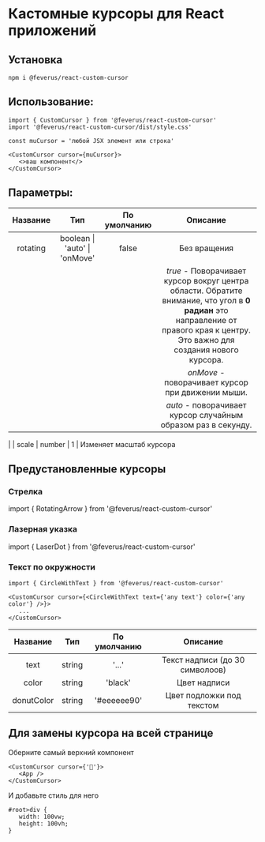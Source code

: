 # Кастомные курсоры для React приложений

## Установка
```
npm i @feverus/react-custom-cursor
```

## Использование:

```
import { CustomCursor } from '@feverus/react-custom-cursor'
import '@feverus/react-custom-cursor/dist/style.css'

const muCursor = 'любой JSX элемент или строка'

<CustomCursor cursor={muCursor}>
   <>ваш компонент</>
</CustomCursor>
```

## Параметры:

| Название | Тип | По умолчанию | Описание |
| :---: | :---: | :---: | :---: |
| rotating | boolean \| 'auto' \| 'onMove' | false | Без вращения
|||| *true* - Поворачивает курсор вокруг центра области.  Обратите внимание, что угол в **0 радиан** это направление от правого края к центру. Это важно для создания нового курсора. 
|||| *onMove* - поворачивает курсор при движении мыши. 
|||| *auto* - поворачивает курсор случайным образом раз в секунду.
|
| scale | number | 1 | Изменяет масштаб курсора

## Предустановленные курсоры

### Стрелка
import { RotatingArrow } from '@feverus/react-custom-cursor'

### Лазерная указка
import { LaserDot } from '@feverus/react-custom-cursor'

### Текст по окружности
```
import { CircleWithText } from '@feverus/react-custom-cursor'

<CustomCursor cursor={<CircleWithText text={'any text'} color={'any color'} />}>
   ...
</CustomCursor>
```

| Название | Тип | По умолчанию | Описание |
| :---: | :---: | :---: | :---: |
| text | string | '...' | Текст надписи (до 30 символоов)
| color | string | 'black' | Цвет надписи
| donutColor | string | '#eeeeee90' | Цвет подложки под текстом

## Для замены курсора на всей странице
Оберните самый верхний компонент
```
<CustomCursor cursor={'🦝'}>
   <App />
</CustomCursor>
```
И добавьте стиль для него
```
#root>div {
   width: 100vw;
   height: 100vh;
}
```